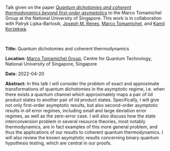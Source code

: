 Talk given on the paper [*Quantum dichotomies and coherent thermodynamics beyond first-order asymptotics*](https://arxiv.org/abs/2303.05524) to the Marco Tomamichel Group at the National University of Singapore. This work is in collaboration with Patryk Lipka-Bartosik, [Joseph M. Renes](https://people.phys.ethz.ch/~renes/), [Marco Tomamichel](https://marcotom.info/), and [Kamil Korzekwa](http://kamilkorzekwa.com/).

<br>

**Title:** Quantum dichotomies and coherent thermodynamics

**Location:** [Marco Tomamichel Group](https://marcotom.info/), Centre for Quantum Technology, National University of Singapore, Singapore

**Date:** 2022-04-20

**Abstract:** In this talk I will consider the problem of exact and approximate transformations of quantum dichotomies in the asymptotic regime, i.e. when there exists a quantum channel which approximately maps a pair of iid product states to another pair of iid product states. Specifically, I will give not only first-order asymptotic results, but also second-order asymptotic results in *all* error regimes, including small and large deviation error regimes, as well as the zero-error case. I will also discuss how the state interconversion problem in several resource theories, most notably thermodynamics, are in fact examples of this more general problem, and thus the applications of our results to coherent quantum thermodynamics. I will also review the known asymptotic results concerning binary quantum hypothesis testing, which are central in our proofs.
